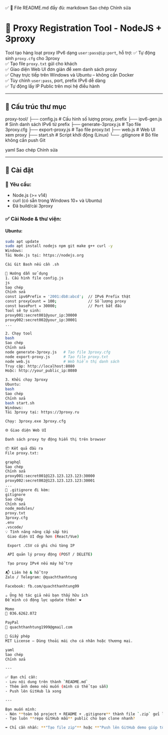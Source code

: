 ✅ 📄 File README.md đầy đủ:
markdown
Sao chép
Chỉnh sửa
# 🔐 Proxy Registration Tool - NodeJS + 3proxy
Tool tạo hàng loạt proxy IPv6 dạng `user:pass@ip:port`, hỗ trợ:
✅ Tự động sinh `proxy.cfg` cho 3proxy  
✅ Tạo file `proxy.txt` gửi cho khách  
✅ Giao diện Web UI đơn giản để xem danh sách proxy  
✅ Chạy trực tiếp trên Windows và Ubuntu – không cần Docker  
✅ Tùy chỉnh `user:pass`, port, prefix IPv6 dễ dàng  
✅ Tự động lấy IP Public trên mọi hệ điều hành

---

## 📁 Cấu trúc thư mục

proxy-tool/
├── config.js # Cấu hình số lượng proxy, prefix
├── ipv6-gen.js # Sinh danh sách IPv6 từ prefix
├── generate-3proxy.js # Tạo file 3proxy.cfg
├── export-proxy.js # Tạo file proxy.txt
├── web.js # Web UI xem proxy
├── start.sh # Script khởi động (Linux)
└── .gitignore # Bỏ file không cần push Git

yaml
Sao chép
Chỉnh sửa

---

## 🧰 Cài đặt

### 🔧 Yêu cầu:
- Node.js (>= v14)
- curl (có sẵn trong Windows 10+ và Ubuntu)
- Đã build/cài 3proxy

### ✅ Cài Node & thư viện:

#### Ubuntu:
```bash
sudo apt update
sudo apt install nodejs npm git make g++ curl -y
Windows:
Tải Node.js tại: https://nodejs.org

Cài Git Bash nếu cần .sh

🚀 Hướng dẫn sử dụng
1. Cấu hình file config.js
js
Sao chép
Chỉnh sửa
const ipv6Prefix = '2001:db8:abcd';  // IPv6 Prefix thật
const proxyCount = 100;              // Số lượng proxy
const basePort = 30000;              // Port bắt đầu
Tool sẽ tự sinh:
proxy001:secret001@your_ip:30000
proxy002:secret002@your_ip:30001
...

2. Chạy tool
bash
Sao chép
Chỉnh sửa
node generate-3proxy.js   # Tạo file 3proxy.cfg
node export-proxy.js      # Tạo file proxy.txt
node web.js               # Web hiển thị danh sách
Truy cập: http://localhost:8080
Hoặc: http://your_public_ip:8080

3. Khởi chạy 3proxy
Ubuntu:
bash
Sao chép
Chỉnh sửa
bash start.sh
Windows:
Tải 3proxy tại: https://3proxy.ru

Chạy: 3proxy.exe 3proxy.cfg

🌐 Giao diện Web UI

Danh sách proxy tự động hiển thị trên browser

📦 Kết quả đầu ra
File proxy.txt:

graphql
Sao chép
Chỉnh sửa
proxy001:secret001@123.123.123.123:30000
proxy002:secret002@123.123.123.123:30001
...
🛑 .gitignore đi kèm:
gitignore
Sao chép
Chỉnh sửa
node_modules/
proxy.txt
3proxy.cfg
.env
.vscode/
💡 Tính năng nâng cấp sắp tới
 Giao diện UI đẹp hơn (React/Vue)

 Export .CSV có ghi chú từng IP

 API quản lý proxy động (POST / DELETE)

 Tạo proxy IPv4 nếu máy hỗ trợ

📬 Liên hệ & hỗ trợ
Zalo / Telegram: @quachthanhtung

Facebook: fb.com/quachthanhtung99

☕ Ủng hộ tác giả nếu bạn thấy hữu ích
Để mình có động lực update thêm! ❤️

Momo
📱 036.6262.072

PayPal
📧 quachthanhtung1999@gmail.com

📜 Giấy phép
MIT License – Dùng thoải mái cho cá nhân hoặc thương mại.

yaml
Sao chép
Chỉnh sửa

---

✅ Bạn chỉ cần:
- Lưu nội dung trên thành `README.md`
- Thêm ảnh demo nếu muốn (mình có thể tạo sẵn)
- Push lên GitHub là xong

---

Bạn muốn mình:
- Nén **toàn bộ project + README + .gitignore** thành file `.zip` gửi lại?
- Tạo luôn **repo GitHub mẫu** public cho bạn clone nhanh?

➡️ Chỉ cần nhắn: **"Tạo file zip"** hoặc **"Push lên GitHub demo giúp tôi"**.